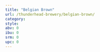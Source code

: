 ```yaml
---
title: "Belgian Brown"
url: /thunderhead-brewery/belgian-brown/
category: 
style: 
abv: 0
ibu: 0
srm: 0
upc: 0
---
```


